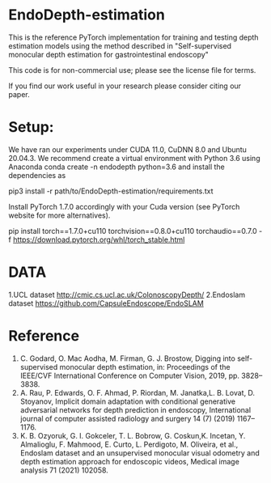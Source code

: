 # EndoDepth-estimation

This is the reference PyTorch implementation for training and testing depth estimation models using the method described in "Self-supervised monocular depth estimation for gastrointestinal endoscopy"

This code is for non-commercial use; please see the license file for terms.

If you find our work useful in your research please consider citing our paper.

# Setup:

We have ran our experiments under CUDA 11.0, CuDNN 8.0 and Ubuntu 20.04.3. We recommend create a virtual environment with Python 3.6 using Anaconda conda create -n endodepth python=3.6 and install the dependencies as

pip3 install -r path/to/EndoDepth-estimation/requirements.txt

Install PyTorch 1.7.0 accordingly with your Cuda version (see PyTorch website for more alternatives).

pip install torch==1.7.0+cu110 torchvision==0.8.0+cu110 torchaudio==0.7.0 -f https://download.pytorch.org/whl/torch_stable.html

# DATA
1.UCL dataset
http://cmic.cs.ucl.ac.uk/ColonoscopyDepth/
2.Endoslam dataset
https://github.com/CapsuleEndoscope/EndoSLAM


# Reference

1. C. Godard, O. Mac Aodha, M. Firman, G. J. Brostow, Digging into self-supervised monocular depth estimation, in: Proceedings of the IEEE/CVF International Conference on Computer Vision, 2019, pp. 3828–3838.
2. A. Rau, P. Edwards, O. F. Ahmad, P. Riordan, M. Janatka,L. B. Lovat, D. Stoyanov, Implicit domain adaptation with conditional generative adversarial networks for depth prediction in endoscopy, International journal of computer assisted radiology and surgery 14 (7) (2019) 1167–1176.
3. K. B. Ozyoruk, G. I. Gokceler, T. L. Bobrow, G. Coskun,K. Incetan, Y. Almalioglu, F. Mahmood, E. Curto, L. Perdigoto, M. Oliveira, et al., Endoslam dataset and an unsupervised monocular visual odometry and depth estimation approach for endoscopic videos, Medical image analysis 71 (2021) 102058.
  
